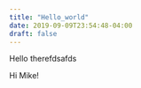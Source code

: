 ```yaml
---
title: "Hello_world"
date: 2019-09-09T23:54:48-04:00
draft: false
---
```


Hello therefdsafds

Hi Mike!
